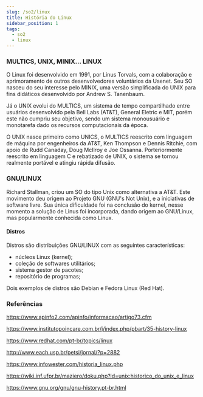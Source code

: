 ```yaml
---
slug: /so2/linux
title: História do Linux
sidebar_position: 1
tags:
  - so2
  - linux
---
```


### MULTICS, UNIX, MINIX... LINUX

O Linux foi desenvolvido em 1991, por Linus Torvals, com a colaboração e aprimoramento de outros desenvolvedores voluntários da Usenet. Seu SO nasceu do seu interesse pelo MINIX, uma versão simplificada do UNIX para fins didáticos desenvolvido por Andrew S. Tanenbaum.

Já o UNIX evolui do MULTICS, um sistema de tempo compartilhado entre usuários desenvolvido pela Bell Labs (AT&T), General Eletric e MIT, porém este não cumpriu seu objetivo, sendo um sistema monousuário e monotarefa dado os recursos computacionais da época.

O UNIX nasce primeiro como UNICS, o MULTICS reescrito com linguagem de máquina por engenheiros da AT&T, Ken Thompson e Dennis Ritchie, com apoio de Rudd Canaday, Doug McIlroy e Joe Ossanna. Porteriormente reescrito em linguagem C e rebatizado de UNIX, o sistema se tornou realmente portável e atingiu rápida difusão.

### GNU/LINUX

Richard Stallman, criou um SO do tipo Unix como alternativa a AT&T. Este movimento deu origem ao Projeto GNU (GNU's Not Unix), e a iniciativas de software livre. Sua única dificuldade foi na conclusão do kernel, nesse momento a solução de Linus foi incorporada, dando origem ao GNU/Linux, mas popularmente conhecida como Linux.

#### Distros

Distros são distribuições GNU/LINUX com as seguintes características:

- núcleos Linux (kernel);
- coleção de softwares utilitários;
- sistema gestor de pacotes;
- repositório de programas;

Dois exemplos de distros são Debian e Fedora Linux (Red Hat).

### Referências

https://www.apinfo2.com/apinfo/informacao/artigo73.cfm

https://www.institutopoincare.com.br/j/index.php/pbart/35-history-linux

https://www.redhat.com/pt-br/topics/linux

http://www.each.usp.br/petsi/jornal/?p=2882

https://www.infowester.com/historia_linux.php

https://wiki.inf.ufpr.br/maziero/doku.php?id=unix:historico_do_unix_e_linux

https://www.gnu.org/gnu/gnu-history.pt-br.html
